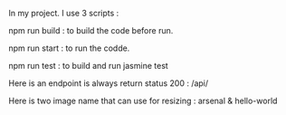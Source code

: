 In my project. I use 3 scripts :

npm run build : to build the code before run.

npm run start : to run the codde.

npm run test : to build and run jasmine test

Here is an endpoint is always return status 200 : /api/

Here is two image name that can use for resizing : arsenal & hello-world
